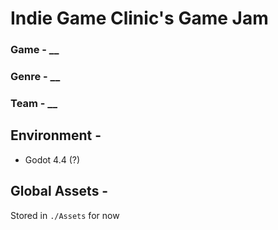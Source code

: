 # Indie Game Clinic's Game Jam
### Game - __
### Genre - __
### Team - __


## Environment -
 - Godot 4.4 (?)

## Global Assets -
Stored in `./Assets` for now

